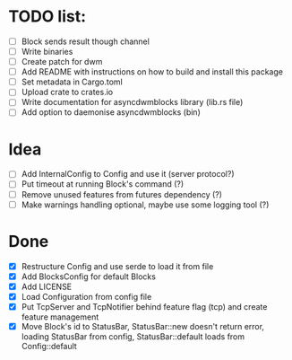 # TODO list:

 - [ ] Block sends result though channel
 - [ ] Write binaries
 - [ ] Create patch for dwm
 - [ ] Add README with instructions on how to build and install this package
 - [ ] Set metadata in Cargo.toml
 - [ ] Upload crate to crates.io
 - [ ] Write documentation for asyncdwmblocks library (lib.rs file)
 - [ ] Add option to daemonise asyncdwmblocks (bin)

# Idea

 - [ ] Add InternalConfig to Config and use it (server protocol?)
 - [ ] Put timeout at running Block's command (?)
 - [ ] Remove unused features from futures dependency (?)
 - [ ] Make warnings handling optional, maybe use some logging tool (?)

# Done

 - [x] Restructure Config and use serde to load it from file
 - [x] Add BlocksConfig for default Blocks
 - [x] Add LICENSE
 - [x] Load Configuration from config file
 - [x] Put TcpServer and TcpNotifier behind feature flag (tcp) and create feature management
 - [x] Move Block's id to StatusBar, StatusBar::new doesn't return error,
 loading StatusBar from config, StatusBar::default loads from Config::default
